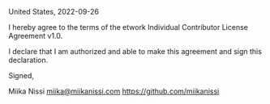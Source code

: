 United States, 2022-09-26

I hereby agree to the terms of the etwork Individual Contributor License
Agreement v1.0.

I declare that I am authorized and able to make this agreement and sign this
declaration.

Signed,

Miika Nissi miika@miikanissi.com https://github.com/miikanissi
